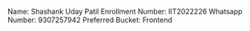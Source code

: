 Name: Shashank Uday Patil
Enrollment Number: IIT2022226
Whatsapp Number: 9307257942
Preferred Bucket: Frontend

